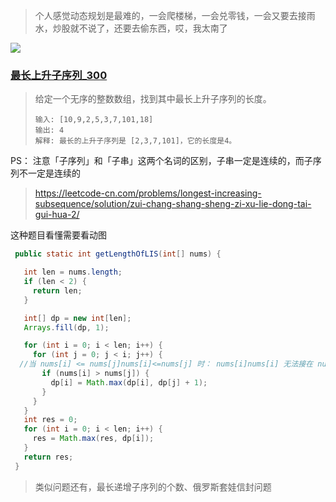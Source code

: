 > 个人感觉动态规划是最难的，一会爬楼梯，一会兑零钱，一会又要去接雨水，炒股就不说了，还要去偷东西，哎，我太南了

![](https://cdn.nlark.com/yuque/0/2021/png/21674094/1639551516595-9b6a2bad-c55b-43e1-b172-ced36ffa96cc.png)

### [最长上升子序列_300](https://leetcode-cn.com/problems/longest-increasing-subsequence/)

> 给定一个无序的整数数组，找到其中最长上升子序列的长度。
>
> ```
> 输入: [10,9,2,5,3,7,101,18]
> 输出: 4
> 解释: 最长的上升子序列是 [2,3,7,101]，它的长度是4。
> ```

PS： 注意「子序列」和「子串」这两个名词的区别，子串一定是连续的，而子序列不一定是连续的

> https://leetcode-cn.com/problems/longest-increasing-subsequence/solution/zui-chang-shang-sheng-zi-xu-lie-dong-tai-gui-hua-2/

这种题目看懂需要看动图

```java
 public static int getLengthOfLIS(int[] nums) {

   int len = nums.length;
   if (len < 2) {
     return len;
   }

   int[] dp = new int[len];
   Arrays.fill(dp, 1);

   for (int i = 0; i < len; i++) {
     for (int j = 0; j < i; j++) {
  //当 nums[i] <= nums[j]nums[i]<=nums[j] 时： nums[i]nums[i] 无法接在 nums[j]nums[j] 之后，此情况上升子序列不成立，跳过
       if (nums[i] > nums[j]) {
         dp[i] = Math.max(dp[i], dp[j] + 1);
       }
     }
   }
   int res = 0;
   for (int i = 0; i < len; i++) {
     res = Math.max(res, dp[i]);
   }
   return res;
 }
```

> 类似问题还有，最长递增子序列的个数、俄罗斯套娃信封问题



